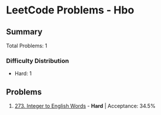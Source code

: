 # LeetCode Problems - Hbo

## Summary
Total Problems: 1

### Difficulty Distribution

- Hard: 1

## Problems

1. [273. Integer to English Words](https://leetcode.com/problems/integer-to-english-words/) - **Hard** | Acceptance: 34.5%